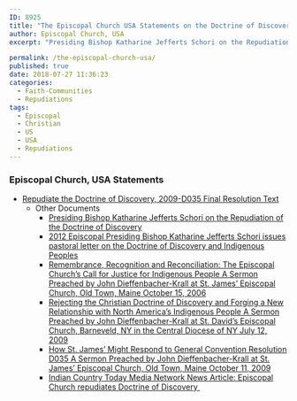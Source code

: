 ```yaml
---
ID: 8925
title: "The Episcopal Church USA Statements on the Doctrine of Discovery"
author: Episcopal Church, USA
excerpt: "Presiding Bishop Katharine Jefferts Schori on the Repudiation of the Doctrine of Discovery"

permalink: /the-episcopal-church-usa/
published: true
date: 2018-07-27 11:36:23
categories:
  - Faith-Communities
  - Repudiations
tags:
  - Episcopal
  - Christian
  - US
  - USA
  - Repudiations
---
```

### Episcopal Church, USA Statements

*   [Repudiate the Doctrine of Discovery, 2009-D035 Final Resolution Text](/episcopal-church-repudiates-the-doctrine-of-discovery/)
    *   Other Documents
        *   [Presiding Bishop Katharine Jefferts Schori on the Repudiation of the Doctrine of Discovery](https://www.episcopalchurch.org/page/repudiation-doctrine-discovery)
        *   [2012 Episcopal Presiding Bishop Katharine Jefferts Schori issues pastoral letter on the Doctrine of Discovery and Indigenous Peoples](https://www.episcopalchurch.org/posts/publicaffairs/episcopal-presiding-bishop-katharine-jefferts-schori-issues-pastoral-letter)
        *   [Remembrance, Recognition and Reconciliation: The Episcopal Church’s Call for Justice for Indigenous People A Sermon Preached by John Dieffenbacher-Krall at St. James’ Episcopal Church, Old Town, Maine October 15, 2006](/episcopalian-remembrance-recognition-and-reconciliation/)
        *   [Rejecting the Christian Doctrine of Discovery and Forging a New Relationship with North America’s Indigenous People A Sermon Preached by John Dieffenbacher-Krall at St. David’s Episcopal Church, Barneveld, NY in the Central Diocese of NY July 12, 2009](/rejecting-the-christian-doctrine-of-discovery-and-forging-a-new-relationship-with-north-americas-indigenous-people/)
        *   [How St. James’ Might Respond to General Convention Resolution D035 A Sermon Preached by John Dieffenbacher-Krall at St. James’ Episcopal Church, Old Town, Maine October 11, 2009](/doctrine-of-discovery-sermon-john-diffenbacher/)
        *   [Indian Country Today Media Network News Article: Episcopal Church repudiates Doctrine of Discovery ](/episcopal-church-repudiates-doctrine-of-discovery/)
